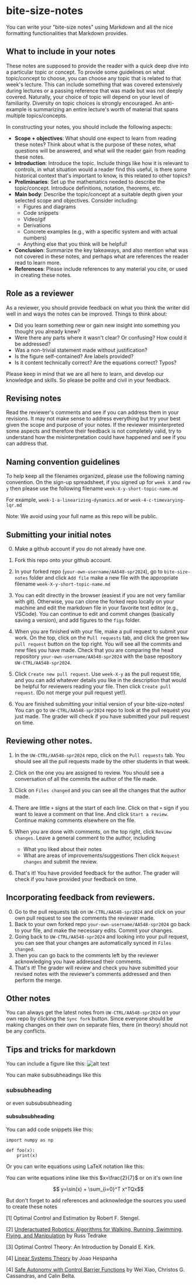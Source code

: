 # bite-size-notes

You can write your "bite-size notes" using Markdown and all the nice formatting functionalities that Markdown provides.

## What to include in your notes

These notes are supposed to provide the reader with a quick deep dive into a particular topic or concept. To provide some guidelines on what topic/concept to choose, you can choose any topic that is related to that week's lecture. This can include something that was covered extensively during lectures or a passing reference that was made but was not deeply covered. Naturally, your choice of topic will depend on your level of familiarity. Diversity on topic choices is strongly encouraged. An anti-example is summarizing an entire lecture's worth of material that spans multiple topics/concepts.

In constructing your notes, you should include the following aspects:
- **Scope + objectives**: What should one expect to learn from reading these notes? Think about what is the purpose of these notes, what questions will be answered, and what will the reader gain from reading these notes.
- **Introduction**: Introduce the topic. Include things like how it is relevant to controls, in what situation would a reader find this useful, is there some historical context that's important to know, is this related to other topics?
- **Preliminaries**: Set up the mathematics needed to describe the topic/concept. Introduce definitions, notation, theorems, etc.
- **Main body**: Describe the topic/concept at a suitable depth given your selected scope and objectives. Consider including:
   - Figures and diagrams
   - Code snippets
   - Video/gif
   - Derivations
   - Concrete examples (e.g., with a specific system and with actual numbers)
   - Anything else that you think will be helpful!
- **Conclusion**: Summarize the key takeaways, and also mention what was not covered in these notes, and perhaps what are references the reader read to learn more.
- **References**: Please include references to any material you cite, or used in creating these notes.

## Role as a reviewer
  
As a reviewer, you should provide feedback on what you think the writer did well in and ways the notes can be improved. Things to think about:
- Did you learn something new or gain new insight into something you thought you already knew?
- Were there any parts where it wasn't clear? Or confusing? How could it be addressed?
- Was a non-trivial statement made without justification?
- Is the figure self-contained? Are labels provided?
- Is it content technically correct? Are the equations correct? Typos?

Please keep in mind that we are all here to learn, and develop our knowledge and skills. So please be polite and civil in your feedback.

## Revising notes

Read the reviewer's comments and see if you can address them in your revisions. It may not make sense to address everything but try your best given the scope and purpose of your notes. If the reviewer misinterpreted some aspects and therefore their feedback is not completely valid, try to understand how the misinterpretation could have happened and see if you can address that. 


## Naming convention guidelines
To help keep all the filenames organized, please use the following naming convention. 
On the sign-up spreadsheet, if you signed up for `week X` and `row y` then please use the following filename `week-X-y-short-topic-name.md`

For example, `week-1-a-linearizing-dynamics.md` or `week-4-c-timevarying-lqr.md`

Note: We avoid using your full name as this repo will be public.

## Submitting your initial notes

0. Make a github account if you do not already have one. 

1.  Fork this repo onto your github account.

2. In your forked repo (`your-own-username/AA548-spr2024`), go to `bite-size-notes` folder and click `Add file` make a new file with the appropriate filename `week-X-y-short-topic-name.md`

3. You can edit directly in the browser (easiest if you are not very familiar with git). Otherwise, you can clone the forked repo locally on your machine and edit the markdown file in your favorite text editor (e.g., VSCode). You can continue to edit and commit changes (basically saving a version), and add figures to the `figs` folder.

4. When you are finished with your file, make a pull request to submit your work. On the top, click on the `Pull requests` tab, and click the green `New pull request` button on the top right. You will see all the commits and new files you have made. Check that you are comparing the head repository `your-own-username/AA548-spr2024` with the base repository `UW-CTRL/AA548-spr2024`.
   
5. Click `Create new pull request`. Use `week-X-y` as the pull request title, and you can add whatever details you like in the description that would be helpful for reviewers reading your file. Then click `Create pull request`. (Do not merge your pull request yet!).
  
6. You are finished submitting your initial version of your bite-size-notes! You can go to `UW-CTRL/AA548-spr2024` repo to look at the pull request you just made. The grader will check if you have submitted your pull request on time.


## Reviewing other notes.

1. In the `UW-CTRL/AA548-spr2024` repo, click on the `Pull requests` tab. You should see all the pull requests made by the other students in that week.

2. Click on the one you are assigned to review. You should see a conversation of all the commits the author of the file made.
   
3. Click on `Files changed` and you can see all the changes that the author made.
4. There are little `+` signs at the start of each line. Click on that `+` sign if you want to leave a comment on that line. And click `Start a review`. Continue making comments elsewhere on the file.
5. When you are done with comments, on the top right, click `Review changes`. Leave a general comment to the author, including
    - What you liked about their notes
    - What are areas of improvements/suggestions
Then click `Request changes` and submit the review.
7. That's it! You have provided feedback for the author. The grader will check if you have provided your feedback on time.

## Incorporating feedback from reviewers.

0. Go to the pull requests tab on `UW-CTRL/AA548-spr2024` and click on your own pull request to see the comments the reviewer made.
1. Back to your own forked repo `your-own-username/AA548-spr2024` go back to your file, and make the necessary edits. Commit your changes.
2. Going back to `UW-CTRL/AA548-spr2024` and looking into your pull request, you can see that your changes are automatically synced in `Files changed`.
3. Then you can go back to the comments left by the reviewer acknowledging you have addressed their comments.
4. That's it! The grader will review and check you have submitted your revised notes with the reviewer's comments addressed and then perform the merge.

## Other notes

You can always get the latest notes from `UW-CTRL/AA548-spr2024` on your own repo by clicking the `Sync fork` button. Since everyone should be making changes on their own on separate files, there (in theory) should not be any conflicts.


## Tips and tricks for markdown

You can include a figure like this:
![alt text](figs/leung_cat.jpg "Title")

You can make subsubheadings like this
### subsubheading

or even subsubsubheading
#### subsubsubheading

You can add code snippets like this:
```
import numpy as np

def foo(x):
    print(x)
```

Or you can write equations using LaTeX notation like this:

You can write equations inline like this $x=\frac{2}{7}$ or on it's own line

$$ y=\sin(x) + \sum_{i=0}^T x^TQx$$

But don't forget to add references and acknowledge the sources you used to create these notes

[1] Optimal Control and Estimation by Robert F. Stengel.

[2] [Underactuated Robotics: Algorithms for Walking, Running, Swimming, Flying, and Manipulation](https://underactuated.csail.mit.edu/) by Russ Tedrake 

[3] Optimal Control Theory: An Introduction by Donald E. Kirk.

[4] [Linear Systems Theory](https://web.ece.ucsb.edu/~hespanha/linearsystems/) by Joao Hespanha

[4] [Safe Autonomy with Control Barrier Functions](https://link.springer.com/book/10.1007/978-3-031-27576-0) by Wei Xiao, Christos G. Cassandras, and Calin Belta.
